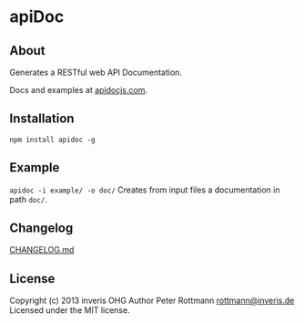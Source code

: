 # apiDoc

## About
Generates a RESTful web API Documentation.

Docs and examples at [apidocjs.com](http://apidocjs.com).

## Installation
`npm install apidoc -g`

## Example
`apidoc -i example/ -o doc/`
Creates from input files a documentation in path `doc/`.

## Changelog

[CHANGELOG.md](https://github.com/apidoc/apidoc/blob/master/CHANGELOG.md)

## License
Copyright (c) 2013 inveris OHG
Author Peter Rottmann <rottmann@inveris.de>
Licensed under the MIT license.